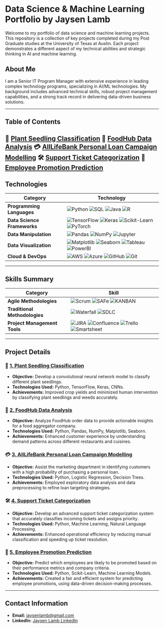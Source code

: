 # **Data Science & Machine Learning Portfolio** by **Jaysen Lamb**

Welcome to my portfolio of data science and machine learning projects. This repository is a collection of key projects completed during my Post Graduate studies at the University of Texas at Austin. Each project demonstrates a different aspect of my technical abilities and strategic thinking in AI and machine learning.

## **About Me**

I am a Senior IT Program Manager with extensive experience in leading complex technology programs, specializing in AI/ML technologies. My background includes advanced technical skills, robust project management capabilities, and a strong track record in delivering data-driven business solutions.

---

## **Table of Contents**

🌱 [Plant Seedling Classification](./Plant_Seedlings_Classification.ipynb)
🍔 [FoodHub Data Analysis](./Copy_of_FoodHub_Order_Analysis_Jaysen_Lamb_2_1_24.ipynb)
💳 [AllLifeBank Personal Loan Campaign Modelling](./AllLifeBank_Personal_Loan_Campaign_Modelling)
🛠️ [Support Ticket Categorization](./Support_Project.ipynb)
🎯 [Employee Promotion Prediction](./Employee_Promotion_Prediction_Project.ipynb)
---
## **Technologies**

| **Category**               | **Technology**                                                                                                                                                                                                                                           |
|----------------------------|----------------------------------------------------------------------------------------------------------------------------------------------------------------------------------------------------------------------------------------------------------|
| **Programming Languages**   | ![Python](https://img.shields.io/badge/Python-3.8-blue?logo=python&logoColor=white) ![SQL](https://img.shields.io/badge/SQL-yellow?logo=postgresql&logoColor=white) ![Java](https://img.shields.io/badge/Java-1.8-red?logo=java&logoColor=white) ![R](https://img.shields.io/badge/R-4.0-blue?logo=r&logoColor=white) |
| **Data Science Frameworks** | ![TensorFlow](https://img.shields.io/badge/TensorFlow-2.0-orange?logo=tensorflow&logoColor=white) ![Keras](https://img.shields.io/badge/Keras-2.0-red?logo=keras&logoColor=white) ![Scikit-Learn](https://img.shields.io/badge/Scikit--Learn-0.24-orange?logo=scikit-learn&logoColor=white) ![PyTorch](https://img.shields.io/badge/PyTorch-1.8-orange?logo=pytorch&logoColor=white) |
| **Data Manipulation**       | ![Pandas](https://img.shields.io/badge/Pandas-1.2.0-blue?logo=pandas&logoColor=white) ![NumPy](https://img.shields.io/badge/NumPy-1.19-blue?logo=numpy&logoColor=white) ![Jupyter](https://img.shields.io/badge/Jupyter-Notebook-orange?logo=jupyter&logoColor=white)                         |
| **Data Visualization**      | ![Matplotlib](https://img.shields.io/badge/Matplotlib-3.3-blue?logo=python&logoColor=white) ![Seaborn](https://img.shields.io/badge/Seaborn-0.11-blue?logo=python&logoColor=white) ![Tableau](https://img.shields.io/badge/Tableau-2020.4-orange?logo=tableau&logoColor=white) ![PowerBI](https://img.shields.io/badge/PowerBI-Data-blue?logo=powerbi&logoColor=white) |
| **Cloud & DevOps**          | ![AWS](https://img.shields.io/badge/AWS-Cloud-orange?logo=amazonaws&logoColor=white) ![Azure](https://img.shields.io/badge/Azure-Cloud-blue?logo=microsoft-azure&logoColor=white) ![GitHub](https://img.shields.io/badge/GitHub-Version_Control-black?logo=github&logoColor=white) ![Git](https://img.shields.io/badge/Git-Version_Control-black?logo=git&logoColor=white) |

---

## **Skills Summary**

| **Category**                 | **Skill**                                                                                                                                                                                                                                              |
|------------------------------|--------------------------------------------------------------------------------------------------------------------------------------------------------------------------------------------------------------------------------------------------------|
| **Agile Methodologies**       | ![Scrum](https://img.shields.io/badge/Scrum-Agile-ff69b4?logo=scrumalliance&logoColor=white) ![SAFe](https://img.shields.io/badge/SAFe-Scaled_Agile-orange?logo=safe&logoColor=white) ![KANBAN](https://img.shields.io/badge/KANBAN-Agile-blue?logo=kanban&logoColor=white)                  |
| **Traditional Methodologies** | ![Waterfall](https://img.shields.io/badge/Waterfall-Methodology-blue?logo=waterfall&logoColor=white) ![SDLC](https://img.shields.io/badge/SDLC-Methodology-green?logo=project-management&logoColor=white)                                                                                   |
| **Project Management Tools**  | ![JIRA](https://img.shields.io/badge/JIRA-Project-blue?logo=jira&logoColor=white) ![Confluence](https://img.shields.io/badge/Confluence-Documentation-blue?logo=confluence&logoColor=white) ![Trello](https://img.shields.io/badge/Trello-Task_Management-blue?logo=trello&logoColor=white) ![Smartsheet](https://img.shields.io/badge/Smartsheet-Task_Management-green?logo=smartsheet&logoColor=white) |

---

## **Project Details**

### 🌱 **[1. Plant Seedling Classification](./Plant_Seedlings_Classification.ipynb)**
- **Objective:** Develop a convolutional neural network model to classify different plant seedlings.
- **Technologies Used:** Python, TensorFlow, Keras, CNNs.
- **Achievements:** Improved crop yields and minimized human intervention by classifying plant seedlings and weeds accurately.

### 🍔 **[2. FoodHub Data Analysis](./Copy_of_FoodHub_Order_Analysis_Jaysen_Lamb_2_1_24.ipynb)**
- **Objective:** Analyze FoodHub order data to provide actionable insights for a food aggregator company.
- **Technologies Used:** Python, Pandas, NumPy, Matplotlib, Seaborn.
- **Achievements:** Enhanced customer experience by understanding demand patterns across different restaurants and cuisines.

### 💳 **[3. AllLifeBank Personal Loan Campaign Modelling](./AllLifeBank_Personal_Loan_Campaign_Modelling)**
- **Objective:** Assist the marketing department in identifying customers with a high probability of purchasing a personal loan.
- **Technologies Used:** Python, Logistic Regression, Decision Trees.
- **Achievements:** Employed exploratory data analysis and data preprocessing to refine loan targeting strategies.

### 🛠️ **[4. Support Ticket Categorization](./Support_Ticket_Project.ipynb)**
- **Objective:** Develop an advanced support ticket categorization system that accurately classifies incoming tickets and assigns priority.
- **Technologies Used:** Python, Machine Learning, Natural Language Processing.
- **Achievements:** Enhanced operational efficiency by reducing manual classification and speeding up ticket resolution.

### 🎯 **[5. Employee Promotion Prediction](./Employee_Promotion_Prediction_Project.ipynb)**
- **Objective:** Predict which employees are likely to be promoted based on their performance metrics and company criteria.
- **Technologies Used:** Python, Scikit-Learn, Machine Learning Models.
- **Achievements:** Created a fair and efficient system for predicting employee promotions, using data-driven decision-making processes.

---
## **Contact Information**

- **Email:** [jaysenlamb@gmail.com](mailto:jaysenlamb@gmail.com)
- **LinkedIn:** [Jaysen Lamb LinkedIn](https://linkedin.com/in/jaysenlamb)
